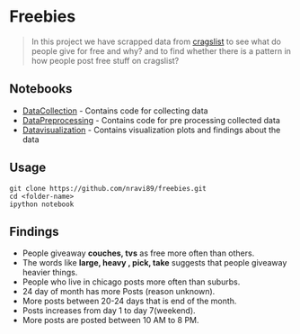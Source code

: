 # Freebies

> In this project we have scrapped data from [cragslist](https://chicago.craigslist.org/search/zip) to see what do people give for free and why?
> and to find whether there is a pattern in how people post free stuff on cragslist?

## Notebooks

* [DataCollection](https://github.com/nravi89/freebies/blob/master/DataCollection.ipynb) - Contains code for collecting data 
* [DataPreprocessing](https://github.com/nravi89/freebies/blob/master/DataPreprocessing.ipynb) - Contains code for pre processing collected data
* [Datavisualization](https://github.com/nravi89/freebies/blob/master/Datavisualization.ipynb) - Contains visualization plots and findings about the data


## Usage
```
git clone https://github.com/nravi89/freebies.git
cd <folder-name>
ipython notebook
```
## Findings

* People giveaway **couches, tvs** as free more often than others.
* The words like **large, heavy , pick, take** suggests that people giveaway heavier things.
* People who live in chicago posts more often than suburbs.
* 24 day of month has more Posts (reason unknown).
* More posts between 20-24 days that is end of the month.
* Posts increases from day 1 to day 7(weekend).
* More posts are posted between 10 AM to 8 PM.
